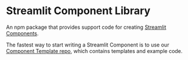 <!--
 Copyright 2022 Snowflake Inc.

 Licensed under the Apache License, Version 2.0 (the "License");
 you may not use this file except in compliance with the License.
 You may obtain a copy of the License at

     http://www.apache.org/licenses/LICENSE-2.0

 Unless required by applicable law or agreed to in writing, software
 distributed under the License is distributed on an "AS IS" BASIS,
 WITHOUT WARRANTIES OR CONDITIONS OF ANY KIND, either express or implied.
 See the License for the specific language governing permissions and
 limitations under the License.
 -->

# Streamlit Component Library

An npm package that provides support code for creating [Streamlit Components](https://docs.streamlit.io/library/components).

The fastest way to start writing a Streamlit Component is to use our [Component Template repo](https://github.com/streamlit/component-template), which contains templates and example code.
